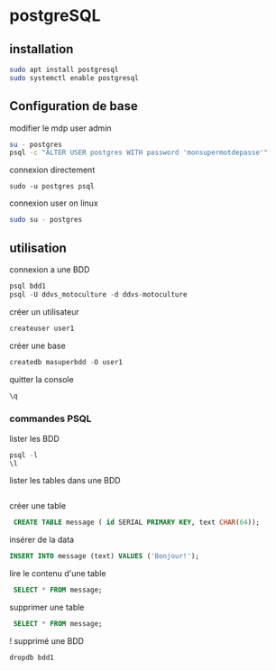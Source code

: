 # postgreSQL
## installation
```bash
sudo apt install postgresql
sudo systemctl enable postgresql
```
## Configuration de base
modifier le mdp user admin
```bash
su - postgres
psql -c "ALTER USER postgres WITH password 'monsupermotdepasse'"
```
connexion directement
```bashs
sudo -u postgres psql
```
connexion user on linux
```bash
sudo su - postgres
```

## utilisation
connexion a une BDD
```sql
psql bdd1
psql -U ddvs_motoculture -d ddvs-motoculture
```
créer un utilisateur
```sql
createuser user1
```
créer une base 
```sql
createdb masuperbdd -O user1
```
quitter la console
```sql
\q
```
### commandes PSQL
lister les BDD
```sql
psql -l
\l
```
lister les tables dans une BDD
```sql

```
créer une table
```sql
 CREATE TABLE message ( id SERIAL PRIMARY KEY, text CHAR(64));
```
insérer de la data
```sql
INSERT INTO message (text) VALUES ('Bonjour!');
```
lire le contenu d'une table
```sql
 SELECT * FROM message;
```
supprimer une table
```sql
 SELECT * FROM message;
```
! supprimé une BDD
```sql
dropdb bdd1
```
